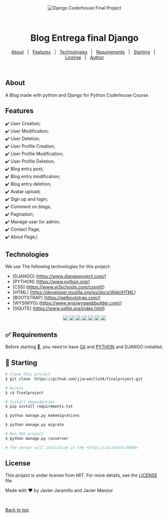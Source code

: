 <div align="center" id="top"> 
  <img src="./.github/app.gif" alt="Django Coderhouse Final Project" />

  &#xa0;

  <!-- <a href="https://djangocoderhouseproject.netlify.app">Demo</a> -->
</div>

<h1 align="center">Blog Entrega final Django</h1>

<!-- 
<p align="center">
  <img alt="Github top language" src="https://img.shields.io/github/languages/top/{{YOUR_GITHUB_USERNAME}}/django-coderhouse-project?color=56BEB8">

  <img alt="Github language count" src="https://img.shields.io/github/languages/count/{{YOUR_GITHUB_USERNAME}}/django-coderhouse-project?color=56BEB8">

  <img alt="Repository size" src="https://img.shields.io/github/repo-size/{{YOUR_GITHUB_USERNAME}}/django-coderhouse-project?color=56BEB8">

  <img alt="License" src="https://img.shields.io/github/license/{{YOUR_GITHUB_USERNAME}}/django-coderhouse-project?color=56BEB8">

  <img alt="Github issues" src="https://img.shields.io/github/issues/{{YOUR_GITHUB_USERNAME}}/django-coderhouse-project?color=56BEB8"

  <img alt="Github forks" src="https://img.shields.io/github/forks/{{YOUR_GITHUB_USERNAME}}/django-coderhouse-project?color=56BEB8"

  <img alt="Github stars" src="https://img.shields.io/github/stars/{{YOUR_GITHUB_USERNAME}}/django-coderhouse-project?color=56BEB8"
</p>
 -->
<!-- Status -->


<p align="center">
  <a href="#dart-about">About</a> &#xa0; | &#xa0; 
  <a href="#sparkles-features">Features</a> &#xa0; | &#xa0;
  <a href="#rocket-technologies">Technologies</a> &#xa0; | &#xa0;
  <a href="#white_check_mark-requirements">Requirements</a> &#xa0; | &#xa0;
  <a href="#checkered_flag-starting">Starting</a> &#xa0; | &#xa0;
  <a href="#memo-license">License</a> &#xa0; | &#xa0;
  <a href="https://github.com/{{YOUR_GITHUB_USERNAME}}" target="_blank">Author</a>
</p>

<br>

## About ##

A Blog made with python and Django for Python Coderhouse Course

## Features ##

:heavy_check_mark: User Creation;\
:heavy_check_mark: User Modification;\
:heavy_check_mark: User Deletion;\
:heavy_check_mark: User Profile Creation;\
:heavy_check_mark: User Profile Modification;\
:heavy_check_mark: User Profile Deletion;\
:heavy_check_mark: Blog entry post;\
:heavy_check_mark: Blog entry modification;\
:heavy_check_mark: Blog entry deletion;\
:heavy_check_mark: Avatar upload;\
:heavy_check_mark: Sign up and login;\
:heavy_check_mark: Comment on blogs;\
:heavy_check_mark: Pagination;\
:heavy_check_mark: Manage user for admin;\
:heavy_check_mark: Contact Page;\
:heavy_check_mark: About Page;\


## Technologies ##

We use The following technologies for this project:

- [DJANGO] (https://www.djangoproject.com/)
- [PYTHON] (https://www.python.org/)
- [CSS] (https://www.w3schools.com/cssref/)
- [HTML] (https://developer.mozilla.org/es/docs/Web/HTML)
- [BOOTSTRAP] (https://getbootstrap.com/)
- [WYSIWYG] (https://www.wysiwygwebbuilder.com/)
- [SQLITE] (https://www.sqlite.org/index.html)

<p align="center">
  <img src="https://img.shields.io/badge/Python-FFD43B?style=for-the-badge&logo=python&logoColor=blue"/>
  <img src="https://img.shields.io/badge/HTML-239120?style=for-the-badge&logo=html5&logoColor=white"/> 
  <img src="https://img.shields.io/badge/CSS3-1572B6?style=for-the-badge&logo=css3&logoColor=white"/>
  <img src="https://img.shields.io/badge/Bootstrap-563D7C?style=for-the-badge&logo=bootstrap&logoColor=white"/>
  <img src="https://img.shields.io/badge/Django-092E20?style=for-the-badge&logo=django&logoColor=white"/>
  <img src="https://img.shields.io/badge/Heroku-430098?style=for-the-badge&logo=heroku&logoColor=white"/>
  <img src="https://img.shields.io/badge/SQLite-07405E?style=for-the-badge&logo=sqlite&logoColor=white"/>

</p>


## :white_check_mark: Requirements ##

Before starting :checkered_flag:, you need to have [Git](https://git-scm.com) and [PYTHON]() and DJANGO installed.

## :checkered_flag: Starting ##

```bash
# Clone this project
$ git clone  https://github.com/jjaramillo34/finalproject.git

# Access
$ cd finalproject

# Install dependencies
$ pip install requirements.txt

$ python manage.py makemigrations

$ python manage.py migrate

# Run the project
$ python manage.py runserver

# The server will initialize in the <http://localhost:8000>
```

## License ##

This project is under license from MIT. For more details, see the [LICENSE](LICENSE.md) file.


Made with :heart: by Javier Jaramillo and Javier Manzur

&#xa0;

<a href="#top">Back to top</a>
